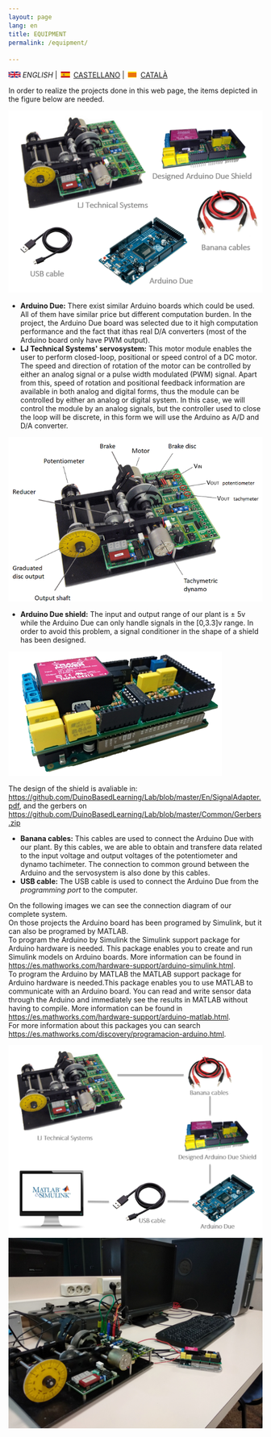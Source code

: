 ```yaml
---
layout: page
lang: en
title: EQUIPMENT
permalink: /equipment/

---
```


![English](en.png) *ENGLISH* | ![Castellano](es.png) [CASTELLANO](equipo.md) | ![Català](ca.png) [CATALÀ](equip.md)

In order to realize the projects done in this web page, the items depicted in the figure below are needed.

![Equipment](equipment.PNG)

<ul>
  <li><b>Arduino Due:</b> There exist similar Arduino boards which could be used. All of them have similar price but different computation burden. In the project, the Arduino Due board was selected due to it high computation performance and the fact that ithas real D/A converters (most of the Arduino board only have PWM output).
  </li>
  <li><b>LJ Technical Systems' servosystem:</b> This motor module enables the user to perform closed-loop, positional or speed control of a DC motor. 
    The speed and direction of rotation of the motor can be controlled by either an analog signal or a pulse width modulated (PWM) signal. 
    Apart from this, speed of rotation and positional feedback information are available in both analog and digital forms, thus the module can be controlled by either an analog or digital system. 
  In this case, we will control the module by an analog signals, but the controller used to close the loop will be discrete, in this form we will use the Arduino as A/D and D/A converter. </li>
</ul>   

![Motor](motorra2.png)

<ul>
  <li><b>Arduino Due shield:</b> The input and output range of our plant is &plusmn 5v while the Arduino Due can only handle signals in the [0,3.3]v range. In order to avoid this problem, a signal conditioner in the shape of a shield has been designed.  </li>
</ul>   

![DueShield](shield.png)

The design of the shield is avaliable in: <https://github.com/DuinoBasedLearning/Lab/blob/master/En/SignalAdapter.pdf>, and the gerbers on <https://github.com/DuinoBasedLearning/Lab/blob/master/Common/Gerbers.zip>

<ul>
  <li><b>Banana cables:</b> This cables are used to connect the Arduino Due with our plant. By this cables, we are able to obtain and transfere data related to the input voltage and output voltages of the potentiometer and dynamo tachimeter. The connection to common ground between the Arduino and the servosystem is also done by this cables.</li>
  <li><b>USB cable:</b> The USB cable is used to connect the Arduino Due from the <i>programming port</i> to the computer.</li>
</ul>  

On the following images we can see the connection diagram of our complete system. <br>
On those projects the Arduino board has been programed by Simulink, but it can also be programed by MATLAB. <br>
  To program the Arduino by Simulink the Simulink support package for Arduino hardware is needed. This package enables you to create and run Simulink models on Arduino boards. More information can be found in <https://es.mathworks.com/hardware-support/arduino-simulink.html>. <br>
  To program the Arduino by MATLAB the MATLAB support package for Arduino hardware is needed.This package enables you to use MATLAB to communicate with an Arduino board. You can read and write sensor data through the Arduino and immediately see the results in MATLAB without having to compile. More information can be found in <https://es.mathworks.com/hardware-support/arduino-matlab.html>. <br>
  For more information about this packages you can search <https://es.mathworks.com/discovery/programacion-arduino.html>.


![ConnectionDiagram](Connection.PNG)
![Desktop](desktop.jpg)



